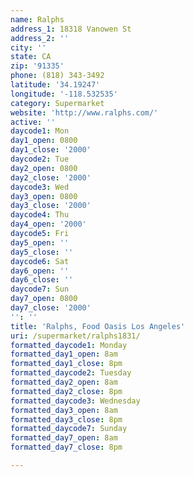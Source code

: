 ```yaml
---
name: Ralphs
address_1: 18318 Vanowen St
address_2: ''
city: ''
state: CA
zip: '91335'
phone: (818) 343-3492
latitude: '34.19247'
longitude: '-118.532535'
category: Supermarket
website: 'http://www.ralphs.com/'
active: ''
daycode1: Mon
day1_open: 0800
day1_close: '2000'
daycode2: Tue
day2_open: 0800
day2_close: '2000'
daycode3: Wed
day3_open: 0800
day3_close: '2000'
daycode4: Thu
day4_open: '2000'
daycode5: Fri
day5_open: ''
day5_close: ''
daycode6: Sat
day6_open: ''
day6_close: ''
daycode7: Sun
day7_open: 0800
day7_close: '2000'
'': ''
title: 'Ralphs, Food Oasis Los Angeles'
uri: /supermarket/ralphs1831/
formatted_daycode1: Monday
formatted_day1_open: 8am
formatted_day1_close: 8pm
formatted_daycode2: Tuesday
formatted_day2_open: 8am
formatted_day2_close: 8pm
formatted_daycode3: Wednesday
formatted_day3_open: 8am
formatted_day3_close: 8pm
formatted_daycode7: Sunday
formatted_day7_open: 8am
formatted_day7_close: 8pm

---
```

